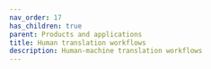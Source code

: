 ```yaml
---
nav_order: 17
has_children: true
parent: Products and applications
title: Human translation workflows
description: Human-machine translation workflows
---
```

